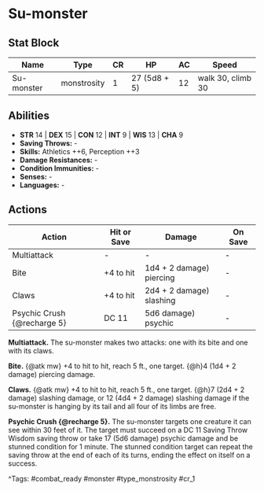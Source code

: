 # Su-monster

## Stat Block

| Name | Type | CR | HP | AC | Speed |
|------|------|----|----|----|-------|
| Su-monster | monstrosity | 1 | 27 (5d8 + 5) | 12 | walk 30, climb 30 |

## Abilities

- **STR** 14 | **DEX** 15 | **CON** 12 | **INT** 9 | **WIS** 13 | **CHA** 9
- **Saving Throws:** -  
- **Skills:** Athletics ++6, Perception ++3  
- **Damage Resistances:** -  
- **Condition Immunities:** -  
- **Senses:** -  
- **Languages:** -


## Actions

| Action | Hit or Save | Damage | On Save |
|--------|--------------|--------|----------|
| Multiattack | - | - | - |
| Bite | +4 to hit | 1d4 + 2 damage) piercing | - |
| Claws | +4 to hit | 2d4 + 2 damage) slashing | - |
| Psychic Crush {@recharge 5} | DC 11 | 5d6 damage) psychic | - |

**Multiattack.** The su-monster makes two attacks: one with its bite and one with its claws.

**Bite.** {@atk mw} +4 to hit to hit, reach 5 ft., one target. {@h}4 (1d4 + 2 damage) piercing damage.

**Claws.** {@atk mw} +4 to hit to hit, reach 5 ft., one target. {@h}7 (2d4 + 2 damage) slashing damage, or 12 (4d4 + 2 damage) slashing damage if the su-monster is hanging by its tail and all four of its limbs are free.

**Psychic Crush {@recharge 5}.** The su-monster targets one creature it can see within 30 feet of it. The target must succeed on a DC 11 Saving Throw Wisdom saving throw or take 17 (5d6 damage) psychic damage and be stunned condition for 1 minute. The stunned condition target can repeat the saving throw at the end of each of its turns, ending the effect on itself on a success.


^Tags: #combat_ready #monster #type_monstrosity #cr_1